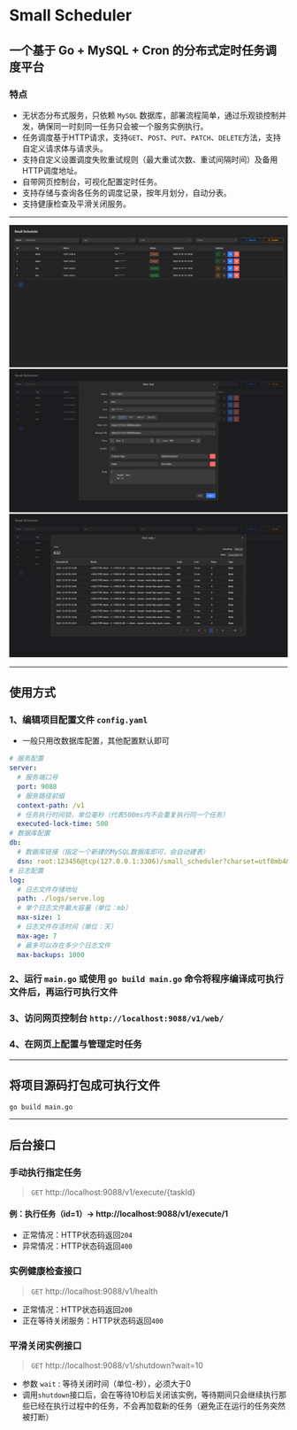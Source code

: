 # Small Scheduler

## 一个基于 Go + MySQL + Cron 的分布式定时任务调度平台

### 特点
* 无状态分布式服务，只依赖 `MySQL` 数据库，部署流程简单，通过乐观锁控制并发，确保同一时刻同一任务只会被一个服务实例执行。
* 任务调度基于HTTP请求，支持`GET`、`POST`、`PUT`、`PATCH`、`DELETE`方法，支持自定义请求体与请求头。
* 支持自定义设置调度失败重试规则（最大重试次数、重试间隔时间）及备用HTTP调度地址。
* 自带网页控制台，可视化配置定时任务。
* 支持存储与查询各任务的调度记录，按年月划分，自动分表。
* 支持健康检查及平滑关闭服务。

***

![index](./image/index.png)
![task](./image/task.png)
![record](./image/record.png)

***

## 使用方式
### 1、编辑项目配置文件 `config.yaml`
* 一般只用改数据库配置，其他配置默认即可
```yaml
# 服务配置
server:
  # 服务端口号
  port: 9088
  # 服务路径前缀
  context-path: /v1
  # 任务执行时间锁，单位毫秒（代表500ms内不会重复执行同一个任务）
  executed-lock-time: 500
# 数据库配置
db:
  # 数据库链接（指定一个新建的MySQL数据库即可，会自动建表）
  dsn: root:123456@tcp(127.0.0.1:3306)/small_scheduler?charset=utf8mb4&parseTime=True&loc=Local
# 日志配置
log:
  # 日志文件存储地址
  path: ./logs/serve.log
  # 单个日志文件最大容量（单位：mb）
  max-size: 1
  # 日志文件存活时间（单位：天）
  max-age: 7
  # 最多可以存在多少个日志文件
  max-backups: 1000
```
### 2、运行 `main.go` 或使用 `go build main.go` 命令将程序编译成可执行文件后，再运行可执行文件
### 3、访问网页控制台 `http://localhost:9088/v1/web/`
### 4、在网页上配置与管理定时任务

***

## 将项目源码打包成可执行文件
```
go build main.go
```

***

## 后台接口

### 手动执行指定任务

> `GET` http://localhost:9088/v1/execute/{taskId}

#### 例：执行任务（id=1）-> http://localhost:9088/v1/execute/1

* 正常情况：HTTP状态码返回`204`
* 异常情况：HTTP状态码返回`400`

### 实例健康检查接口

> `GET` http://localhost:9088/v1/health

* 正常情况：HTTP状态码返回`200`
* 正在等待关闭服务：HTTP状态码返回`400`
 
### 平滑关闭实例接口

> `GET` http://localhost:9088/v1/shutdown?wait=10

* 参数 `wait` : 等待关闭时间（单位-秒），必须大于0
* 调用`shutdown`接口后，会在等待10秒后关闭该实例，等待期间只会继续执行那些已经在执行过程中的任务，不会再加载新的任务（避免正在运行的任务突然被打断）